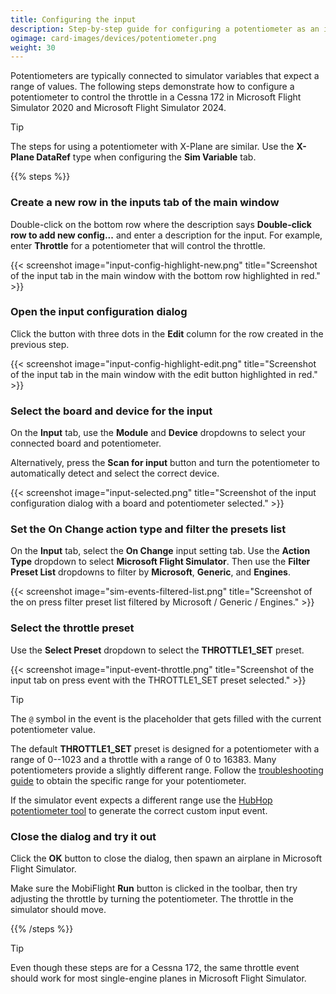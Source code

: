 ```yaml
---
title: Configuring the input
description: Step-by-step guide for configuring a potentiometer as an input in MobiFlight.
ogimage: card-images/devices/potentiometer.png
weight: 30
---
```


Potentiometers are typically connected to simulator variables that expect a range of values. The following steps demonstrate how to configure a potentiometer to control the throttle in a Cessna 172 in Microsoft Flight Simulator 2020 and Microsoft Flight Simulator 2024.

> [!TIP]
> The steps for using a potentiometer with X-Plane are similar. Use the **X-Plane DataRef** type when configuring the **Sim Variable** tab.

{{% steps %}}

### Create a new row in the inputs tab of the main window

Double-click on the bottom row where the description says **Double-click row to add new config...** and enter a description for the input. For example, enter **Throttle** for a potentiometer that will control the throttle.

{{< screenshot image="input-config-highlight-new.png" title="Screenshot of the input tab in the main window with the bottom row highlighted in red." >}}

### Open the input configuration dialog

Click the button with three dots in the **Edit** column for the row created in the previous step.

{{< screenshot image="input-config-highlight-edit.png" title="Screenshot of the input tab in the main window with the edit button highlighted in red." >}}

### Select the board and device for the input

On the **Input** tab, use the **Module** and **Device** dropdowns to select your connected board and potentiometer.

Alternatively, press the **Scan for input** button and turn the potentiometer to automatically detect and select the correct device.

{{< screenshot image="input-selected.png" title="Screenshot of the input configuration dialog with a board and potentiometer selected." >}}

### Set the On Change action type and filter the presets list

On the **Input** tab, select the **On Change** input setting tab. Use the **Action Type** dropdown to select **Microsoft Flight Simulator**. Then use the **Filter Preset List** dropdowns to filter by **Microsoft**, **Generic**, and **Engines**.

{{< screenshot image="sim-events-filtered-list.png" title="Screenshot of the on press filter preset list filtered by Microsoft / Generic / Engines." >}}

### Select the throttle preset

Use the **Select Preset** dropdown to select the **THROTTLE1_SET** preset.

{{< screenshot image="input-event-throttle.png" title="Screenshot of the input tab on press event with the THROTTLE1_SET preset selected." >}}

> [!TIP]
> The `@` symbol in the event is the placeholder that gets filled with the current potentiometer value.
>
> The default **THROTTLE1_SET** preset is designed for a potentiometer with a range of 0--1023 and a throttle with a range of 0 to 16383. Many potentiometers provide a slightly different range. Follow the [troubleshooting guide](/devices/potentiometer/troubleshooting/) to obtain the specific range for your potentiometer.
>
> If the simulator event expects a different range use the [HubHop potentiometer tool](https://hubhop.mobiflight.com/tools/) to generate the correct custom input event.

### Close the dialog and try it out

Click the **OK** button to close the dialog, then spawn an airplane in Microsoft Flight Simulator.

Make sure the MobiFlight **Run** button is clicked in the toolbar, then try adjusting the throttle by turning the potentiometer. The throttle in the simulator should move.

{{% /steps %}}

> [!TIP]
> Even though these steps are for a Cessna 172, the same throttle event should work for most single-engine planes in Microsoft Flight Simulator.
